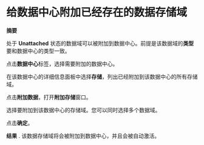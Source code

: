 # 给数据中心附加已经存在的数据存储域

**摘要**

处于 **Unattached**
状态的数据域可以被附加到数据中心。前提是该数据域的**类型**要和数据中心的类型一致。

点击**数据中心**标签，选择需要附加的数据中心。

在该数据中心的详细信息面板中选择**存储**，列出已经附加到该数据中心的所有存储域。

点击**附加数据**，打开**附加存储**窗口。

选择要附加到该数据中心的存储域。您可以同时选择多个数据域。

点击**确定**。

**结果**
.
该数据存储域将会被附加到数据中心，并且会被自动激活。
